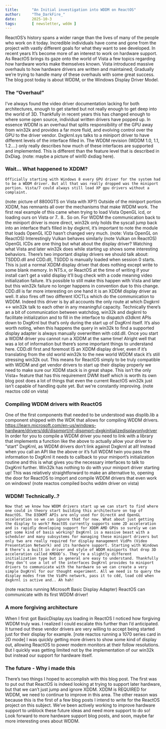 ```yaml
---
title:      "An Initial investigation into WDDM on ReactOS"
author:     "The_DarkFire_"
date:       2025-10-3
tags:       [ newsletter, wddm ]
---
```


ReactOS’s history spans a wider range than the lives of many of the people who work on it today. Incredible individuals have come and gone from the project with vastly different goals for what they want to see developed. In recent years It’s become more of an interest to work on hardware support. As ReactOS brings its gaze onto the world of Vista a few topics regarding how hardware works make themselves known. Vista introduced massive overhauls to how hardware drivers are written and maintained; Gradually we’re trying to handle many of these overhauls with some great success. The blog post today is about WDDM, or the Windows Display Driver Model.

### The “Overhaul”
I’ve always found the video driver documentation lacking for both architectures, enough to get started but not really enough to get deep into the world of 3D. Thankfully in recent years this has changed enough to where some open source, individual written drivers have popped up. In essence WDDM is an overhaul that splits responsibility of the GPU away from win32k and provides a far more fluid, and evolving control over the GPU to the driver vendor. Dxgkrnl.sys talks to a miniport driver to have different levels of the interface filled in. The WDDM revision (WDDM 1.0, 1.1, 1.2….) only really describes how much of these interfaces are supported and implemented. This is different than the feature level that is described in DxDiag. 
(note: maybe a picture of win10 dxdiag here).

### Wait… What happened to XDDM?
	Officially starting with Windows 8 every GPU driver for the system had to be a WDDM driver. But all that was really dropped was the miniport portion. Vista/7 could always still load XP gpu drivers without a complaint. 
(note: picture of 8800GTS on Vista with XP?)
Outside of the miniport portion XDDM, has remnants all over the mechanisms that make WDDM work. The first real example of this came when trying to load Vista OpenGL icd, or loading ours on Vista or 7.. 8.. So on. For WDDM the communication back to the miniport driver is more direct, win32k only holds the syscall jump back into an interface that’s filled in by dxgkrnl, it’s important to note the module that loads OpenGL ICD hasn’t changed very much. 
(note: Vista OpenGL on ReactOS)
Interestingly Vulkan behaves similarly 
(note Vulkan on ReactOS)
	OpenGL ICDs are one thing but what about the display driver? Watching what Vista and later win32k does while starting up shows some interesting behaviors. There’s two important display drivers we should talk about: TSDDD.dll and CDD.dll, TSDDD is manually loaded when session 0 starts. This is just a normal XDDM display driver that does nothing except write to some blank memory. In NT5.x, or ReactOS at the time of writing if your install can’t get a valid display it’ll bug check with a code meaning video initialization failure. It’s possible to still make this happen with Vista and later but this win32k failure no longer happens in convention due to this change. 
 CDD.dll is far more interesting on one hand it is an XDDM display driver as well. It also fires off two different IOCTLs which do the communication to WDDM. Indeed this driver is by all accounts the only route at which Dxgkrnl <-> win32k talk to each other in any meaningful capacity. Technically there’s an a bit of communication between watchdog, win32k and dxgkrnl to facilitate initialization and to fill in the interface to dispatch d3dkmt APIs down to DxgKrnl but that’s only during the start up of DxgKrnl itself. It’s also worth noting, when this happens the query in win32k to find a supported display adapter is always manually overwritten with cdd.dll. Once you start a WDDM driver you cannot run a XDDM at the same time! 
	Alright well that was a lot of information but there’s some important things to understand here. CDD.dll first and foremost IS an XDDM display driver, even if it’s translating from the old world win32k to the new world WDDM stack it’s still stressing win32k out. This means for ReactOS simply to be truly compatible with WDDM and get vendor drivers to start up their display properly we need to make sure our XDDM stack is in great shape. This isn’t the only Vista+ feature that has this requirement DWM itself which is worth its own blog post does a lot of things that even the current ReactOS win32k just isn’t capable of handling quite yet. But we're constantly improving.
 (note reactos cdd on vista)
### Compiling WDDM drivers with ReactOS
One of the first components that needed to be understood was displib.lib a component shipped with the WDK that allows for compiling WDDM drivers. https://learn.microsoft.com/en-us/windows-hardware/drivers/ddi/dispmprt/nf-dispmprt-dxgkinitializedisplayonlydriver
In order for you to compile a WDDM driver you need to link with a library that implements a function like the above to actually allow your driver to “start” DxgKrnl, as WDDM drivers don’t link against Dxgkrnl at all! Instead when you call an API like the above or it’s full WDDM twin you pass the information to DxgKrnl it needs to callback to your miniport’s initialization routine and this is what gives you the necessary interfaces to talk to DxgKrnl further. Win32k has nothing to do with your miniport driver starting up! This was relatively straightforward to make an alternative to, opening the door for ReactOS to import and compile WDDM drivers that even work on windows!
(note reactos compiled bochs wddm driver on vista)
### WDDM! Technically..?
	Now that we know how WDDM drivers start up we can start to find where one could in theory start building this architecture on top of ReactOS. The D3DKMT APIs are only used for DirectX and OpenGL acceleration so we can ignore that for now. What about just getting the display to work? ReactOS currently supports some 2D acceleration and is rapidly developing support for XDDM AMD GPUs so surely we can get some kind of basis working? DxgKrnl is a massive beast with a scheduler and many subsystems for managing these miniport drivers but only two are really required for display management VidPn (Video Presentation Network) and its hardware support. Starting with Windows 8 there’s a built in driver and style of WDDM miniports that drop 3D acceleration called KMDOD’s. They’re a slightly different initialization type but in general are easy to understand. Thankfully they don’t use a lot of the interfaces DxgKrnl provides to miniport drivers to communicate with the hardware so we can create a very simple DxgKrnl for our thought experiment. All we need is to query the display modes from the VidPn network, pass it to cdd, load cdd when dxgkrnl is active and.. Ah hah!
(note reactos running Microsoft Basic Display Adapter)
ReactOS can communicate with its first WDDM driver!

### A more forgiving architecture
When I first got BasicDisplay.sys loading in ReactOS I noticed how forgiving WDDM truly was. I realized I could escalate this further than I’d anticipated. It turned out these vendor drivers are very willing to accept being started just for their display for example.
[note reactos running a 1070 series card in 2D mode] 
I was quickly getting more drivers to show some kind of display out, allowing ReactOS to power modern monitors at their follow resolutions. But I quickly was getting limited not by the implementation of our win32k but instead our support for hardware itself.

### The future - Why i made this
There’s two things I hoped to accomplish with this blog post. The first was to put out that ReactOS is indeed looking at trying to support later hardware, but that we can’t just jump and ignore XDDM. XDDM is REQUIRED for WDDM, we need to continue to improve in this area. The other reason was because this is the first of a few blog posts I intend to write for the ReactOS project on this subject. We’ve been actively working to improve hardware support to unblock these future ideas and need more support to do so! Look forward to more hardware support blog posts, and soon, maybe far more interesting ones about WDDM.